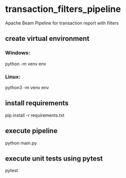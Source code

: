 # transaction_filters_pipeline
Apache Beam Pipeline for transaction report with filters

## create virtual environment
### Windows:
python -m venv env
### Linux:
python3 -m venv env

## install requirements
pip install -r requirements.txt

## execute pipeline
python main.py

## execute unit tests using pytest
pytest
